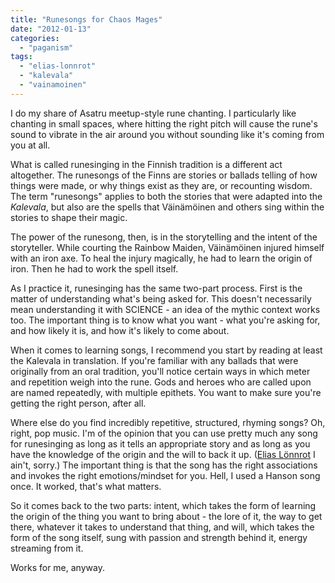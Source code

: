 ```yaml
---
title: "Runesongs for Chaos Mages"
date: "2012-01-13"
categories: 
  - "paganism"
tags: 
  - "elias-lonnrot"
  - "kalevala"
  - "vainamoinen"
---
```


I do my share of Asatru meetup-style rune chanting. I particularly like chanting in small spaces, where hitting the right pitch will cause the rune's sound to vibrate in the air around you without sounding like it's coming from you at all.

What is called runesinging in the Finnish tradition is a different act altogether. The runesongs of the Finns are stories or ballads telling of how things were made, or why things exist as they are, or recounting wisdom. The term "runesongs" applies to both the stories that were adapted into the _Kalevala_, but also are the spells that Väinämöinen and others sing within the stories to shape their magic.

The power of the runesong, then, is in the storytelling and the intent of the storyteller. While courting the Rainbow Maiden, Väinämöinen injured himself with an iron axe. To heal the injury magically, he had to learn the origin of iron. Then he had to work the spell itself.

As I practice it, runesinging has the same two-part process. First is the matter of understanding what's being asked for. This doesn't necessarily mean understanding it with SCIENCE - an idea of the mythic context works too. The important thing is to know what you want - what you're asking for, and how likely it is, and how it's likely to come about.

When it comes to learning songs, I recommend you start by reading at least the Kalevala in translation. If you're familiar with any ballads that were originally from an oral tradition, you'll notice certain ways in which meter and repetition weigh into the rune. Gods and heroes who are called upon are named repeatedly, with multiple epithets. You want to make sure you're getting the right person, after all.

Where else do you find incredibly repetitive, structured, rhyming songs? Oh, right, pop music. I'm of the opinion that you can use pretty much any song for runesinging as long as it tells an appropriate story and as long as you have the knowledge of the origin and the will to back it up. ([Elias Lönnrot](http://en.wikipedia.org/wiki/Elias_L%C3%B6nnrot "Elias Lönnrot") I ain't, sorry.) The important thing is that the song has the right associations and invokes the right emotions/mindset for you. Hell, I used a Hanson song once. It worked, that's what matters.

So it comes back to the two parts: intent, which takes the form of learning the origin of the thing you want to bring about - the lore of it, the way to get there, whatever it takes to understand that thing, and will, which takes the form of the song itself, sung with passion and strength behind it, energy streaming from it.

Works for me, anyway.
